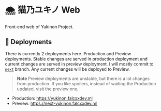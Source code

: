 # 🌨 猫乃ユキノ Web

Front-end web of Yukinon Project.

## :rocket: Deployments

There is currently 2 deployments here. Production and Preview deployments. Stable changes are served in production deployment and current changes are served in preview deployment. I will mostly commit to [`next`](https://github.com/gifaldyazkaa/yukinon/tree/next) branch. Any current changes will be deployed to Preview.

> **Note**
> Preview deployments are unstable, but there is a lot changes from production. If you like spoilers, instead of waiting the Production updated, visit the preview one.

-   Production: https://yukinon.falcxxdev.ml
-   Preview: https://next-yukinon.falcxxdev.ml
